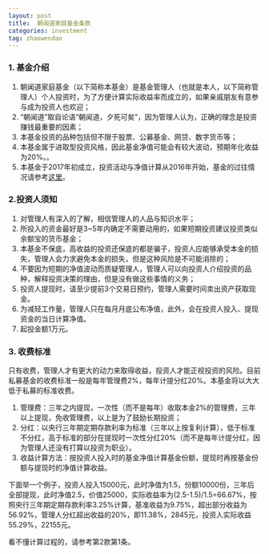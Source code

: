 ```yaml
---
layout: post
title:  朝闻道家庭基金条款
categories: investment
tag: zhaowendao
---
```


### 1. 基金介绍

1. 朝闻道家庭基金（以下简称本基金）是基金管理人（也就是本人，以下简称管理人）个人投资时，为了方便计算实际收益率而成立的，如果亲戚朋友有意参与成为投资人也欢迎；
2. “朝闻道”取自论语“朝闻道，夕死可矣”，因为管理人认为，正确的理念是投资赚钱最重要的因素；
3. 本基金投资的品种包括但不限于股票、公募基金、网贷、数字货币等；
4. 本基金属于进取型投资风格，因此基金净值可能会有较大波动，预期年化收益为20%。。
5. 本基金于2017年初成立，投资活动与净值计算从2016年开始，基金的过往情况请参考[这里](http://yifeitao.com/tags/#zhaowendao)。

### 2.投资人须知

1. 对管理人有深入的了解，相信管理人的人品与知识水平；
2. 所投入的资金最好是3~5年内确定不需要动用的，如果短期投资建议投资类似余额宝的货币基金；
3. 本基金不保底，高收益的投资还保底的都是骗子，投资人应能够承受本金的损失，管理人会力求避免本金的损失，但是这种风险是不可能消除的；
4. 不要因为短期的净值波动而质疑管理人，管理人可以向投资人介绍投资的品种，解释投资决策的理由，但是没有做这些事情的义务；
5. 投资人提现时，请至少提前3个交易日预约，管理人需要时间卖出资产获取现金。
6. 为减轻工作量，管理人只在每月月底公布净值，此外，会在投资人投入、提现资金的当日计算净值。
7. 起投金额1万元。

### 3. 收费标准

只有收费，管理人才有更大的动力来取得收益，投资人才能正视投资的风险。目前私募基金的收费标准一般是每年管理费2%，每年计提分红20%。本基金将以大大低于私募的标准收费。

1. 管理费：三年之内提现，一次性（而不是每年）收取本金2%的管理费，三年以上提现，免收管理费，以上是为了鼓励长期投资；
2. 分红：以央行三年期定期存款利率为标准（三年以上按复利计算），低于标准不分红，高于标准的部分在提现时一次性分红20%（而不是每年计提分红，因为管理人还没有打算以投资为职业）。
3. 收益计算方法：按投资人投入时的基金净值计算基金份额，提现时再按基金份额与提现时的净值计算收益。

下面举一个例子，投资人投入15000元，此时净值为1.5，份额10000份，三年后全部提现，此时净值2.5，价值25000，实际收益率为(2.5-1.5)/1.5=66.67%，按照央行三年期定期存款利率3.25%计算，基准收益为9.75%，超出部分收益为56.92%，管理人分红超出收益的20%，即11.38%，2845元，投资人实际收益55.29%，22155元。

看不懂计算过程的，请参考第2款第1条。